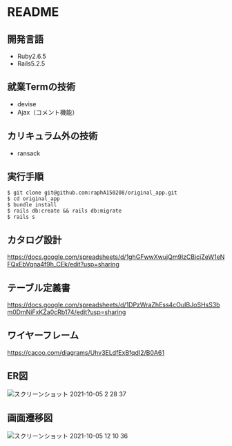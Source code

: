 # README

## 開発言語
+ Ruby2.6.5
+ Rails5.2.5

## 就業Termの技術
+ devise
+ Ajax（コメント機能）

## カリキュラム外の技術
+ ransack

## 実行手順
```
$ git clone git@github.com:raphA150208/original_app.git
$ cd original_app
$ bundle install
$ rails db:create && rails db:migrate
$ rails s
```
## カタログ設計
https://docs.google.com/spreadsheets/d/1ghGFwwXwujQm9lzCBicjZeW1eNFQxEbVqna4f9h_CEk/edit?usp=sharing

## テーブル定義書
https://docs.google.com/spreadsheets/d/1DPzWraZhEss4cOuIBJoSHsS3bm0DmNiFxKZa0cRb174/edit?usp=sharing

## ワイヤーフレーム
https://cacoo.com/diagrams/Uhv3ELdfExBfqdI2/B0A61

## ER図
![スクリーンショット 2021-10-05 2 28 37](https://user-images.githubusercontent.com/79513355/135953717-f76504d4-1c52-4203-b3f5-b7258d2f17a4.png)

## 画面遷移図
![スクリーンショット 2021-10-05 12 10 36](https://user-images.githubusercontent.com/79513355/135954111-b0ba6025-8508-409c-a364-9239fdef9593.png)
